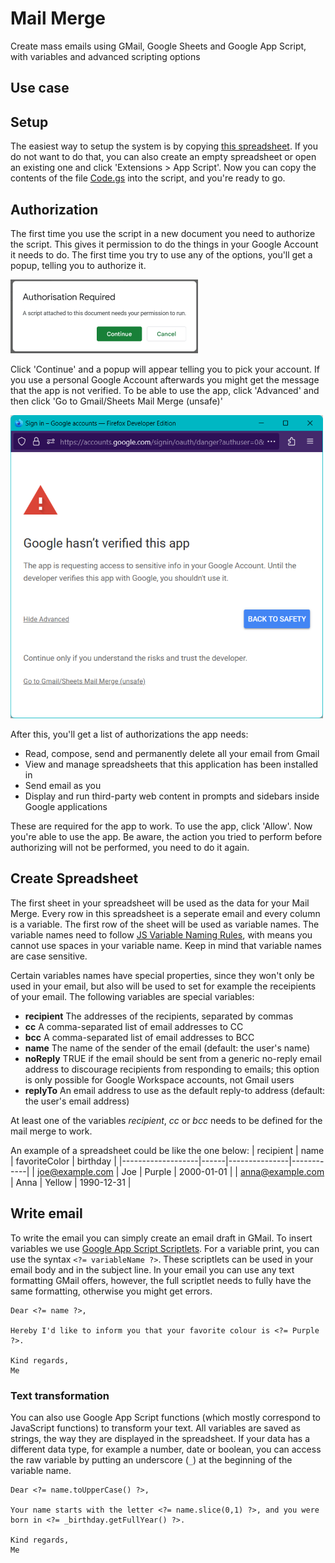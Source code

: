 # Mail Merge
Create mass emails using GMail, Google Sheets and Google App Script, with variables and advanced scripting options

## Use case

## Setup
The easiest way to setup the system is by copying [this spreadsheet](https://docs.google.com/spreadsheets/d/1boihzJ4OGOHytMMEi9k6nDC4EFIOD96UzFYxVGtGuPc/copy). If you do not want to do that, you can also create an empty spreadsheet or open an existing one and click 'Extensions > App Script'. Now you can copy the contents of the file [Code.gs](Code.gs) into the script, and you're ready to go.

## Authorization
The first time you use the script in a new document you need to authorize the script. This gives it permission to do the things in your Google Account it needs to do. The first time you try to use any of the options, you'll get a popup, telling you to authorize it.

![Popup with the text 'Authorisation Required - A script attached to this document needs your permission to run' and the options 'Continue' and 'Cancel'](images/Authorization%20Required.png)

Click 'Continue' and a popup will appear telling you to pick your account. If you use a personal Google Account afterwards you might get the message that the app is not verified. To be able to use the app, click 'Advanced' and then click 'Go to Gmail/Sheets Mail Merge (unsafe)'

![Popup with the text 'Google hasn’t verified this app - The app is requesting access to sensitive info in your Google Account. Until the developer verifies this app with Google, you shouldn't use it.' with at the bottom the text 'Continue only if you understand the risks and trust the developer.' and a link saying 'Go to Gmail/Sheets Mail Merge (unsafe)'.](images/Verify%20app.png)

After this, you'll get a list of authorizations the app needs:

* Read, compose, send and permanently delete all your email from Gmail
* View and manage spreadsheets that this application has been installed in
* Send email as you
* Display and run third-party web content in prompts and sidebars inside Google applications

These are required for the app to work. To use the app, click 'Allow'. Now you're able to use the app. Be aware, the action you tried to perform before authorizing will not be performed, you need to do it again.

## Create Spreadsheet
The first sheet in your spreadsheet will be used as the data for your Mail Merge. Every row in this spreadsheet is a seperate email and every column is a variable. The first row of the sheet will be used as variable names. The variable names need to follow [JS Variable Naming Rules](https://developer.mozilla.org/en-US/docs/Learn/JavaScript/First_steps/Variables#an_aside_on_variable_naming_rules), with means you cannot use spaces in your variable name. Keep in mind that variable names are case sensitive.

Certain variables names have special properties, since they won't only be used in your email, but also will be used to set for example the receipients of your email. The following variables are special variables:
* **recipient** The addresses of the recipients, separated by commas
* **cc** A comma-separated list of email addresses to CC
* **bcc** A comma-separated list of email addresses to BCC
* **name** The name of the sender of the email (default: the user's name)
* **noReply** TRUE if the email should be sent from a generic no-reply email address to discourage recipients from responding to emails; this option is only possible for Google Workspace accounts, not Gmail users
* **replyTo** An email address to use as the default reply-to address (default: the user's email address)

At least one of the variables *recipient*, *cc* or *bcc* needs to be defined for the mail merge to work.

An example of a spreadsheet could be like the one below:
| recipient         | name | favoriteColor | birthday   |
|-------------------|------|---------------|------------|
| joe@example.com   | Joe  | Purple        | 2000-01-01 |
| anna@example.com  | Anna | Yellow        | 1990-12-31 |

## Write email
To write the email you can simply create an email draft in GMail. To insert variables we use [Google App Script Scriptlets](https://developers.google.com/apps-script/guides/html/templates). For a variable print, you can use the syntax `<?= variableName ?>`. These scriptlets can be used in your email body and in the subject line. In your email you can use any text formatting GMail offers, however, the full scriptlet needs to fully have the same formatting, otherwise you might get errors.
```
Dear <?= name ?>,

Hereby I'd like to inform you that your favorite colour is <?= Purple ?>.

Kind regards,
Me
```

### Text transformation
You can also use Google App Script functions (which mostly correspond to JavaScript functions) to transform your text. All variables are saved as strings, the way they are displayed in the spreadsheet. If your data has a different data type, for example a number, date or boolean, you can access the raw variable by putting an underscore (`_`) at the beginning of the variable name.
```
Dear <?= name.toUpperCase() ?>,

Your name starts with the letter <?= name.slice(0,1) ?>, and you were born in <?= _birthday.getFullYear() ?>.

Kind regards,
Me
```
